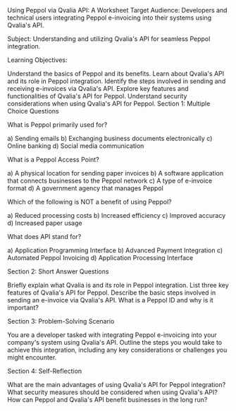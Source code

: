 Using Peppol via Qvalia API: A Worksheet
Target Audience: Developers and technical users integrating Peppol e-invoicing into their systems using Qvalia's API.

Subject: Understanding and utilizing Qvalia's API for seamless Peppol integration.

Learning Objectives:

Understand the basics of Peppol and its benefits.
Learn about Qvalia's API and its role in Peppol integration.
Identify the steps involved in sending and receiving e-invoices via Qvalia's API.
Explore key features and functionalities of Qvalia's API for Peppol.
Understand security considerations when using Qvalia's API for Peppol.
Section 1: Multiple Choice Questions

What is Peppol primarily used for?

a)  Sending emails
b)  Exchanging business documents electronically
c)  Online banking
d)  Social media communication

What is a Peppol Access Point?

a)  A physical location for sending paper invoices
b)  A software application that connects businesses to the Peppol network
c)  A type of e-invoice format
d)  A government agency that manages Peppol

Which of the following is NOT a benefit of using Peppol?

a)  Reduced processing costs
b)  Increased efficiency
c)  Improved accuracy
d)  Increased paper usage

What does API stand for?

a)  Application Programming Interface
b)  Advanced Payment Integration
c)  Automated Peppol Invoicing
d)  Application Processing Interface

Section 2: Short Answer Questions

Briefly explain what Qvalia is and its role in Peppol integration.
List three key features of Qvalia's API for Peppol.
Describe the basic steps involved in sending an e-invoice via Qvalia's API.
What is a Peppol ID and why is it important?

Section 3: Problem-Solving Scenario

You are a developer tasked with integrating Peppol e-invoicing into your company's system using Qvalia's API.  Outline the steps you would take to achieve this integration, including any key considerations or challenges you might encounter.

Section 4: Self-Reflection

What are the main advantages of using Qvalia's API for Peppol integration?
What security measures should be considered when using Qvalia's API?
How can Peppol and Qvalia's API benefit businesses in the long run?
